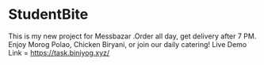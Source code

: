 # StudentBite
This is my new project for Messbazar .Order all day, get delivery after 7 PM. Enjoy Morog Polao, Chicken Biryani, or join our daily catering! Live Demo Link = https://task.biniyog.xyz/
